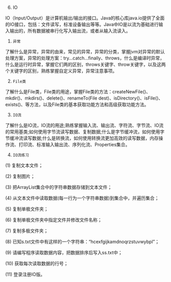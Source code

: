 6.   IO

IO（Input/Output）是计算机输出/输出的接口。Java的核心库java.io提供了全面的IO接口，包括：文件读写，标准设备输出等等。Java中IO是以流为基础进行输入输出的，所有数据被串行化写入输出流，或者从输入流读入。

1)     异常

了解什么是异常，异常的由来，常见的异常，异常的分类，掌握jvm对异常的默认处理方案，异常的处理方案：try…catch…finally、throws，什么是编译时异常，什么是运行时异常，掌握它们两的区别，throws关键字、throw关键字，以及这两个关键字的区别，熟练掌握自定义异常，异常注意事项。

2)     File类

了解什么是File类，File类的用途，掌握File类的方法：createNewFile()、mkdir()、mkdirs()、delete()、renameTo(File dest)、isDirectory()、isFile()、exists()、等方法，以及File类的基本获取功能方法和高级获取功能方法。

3)     IO流

了解什么是IO流，IO流的用途;熟练掌握输入流、输出流、字符流、字节流、IO流的常用基类;如何使用字节流读写数据、复制数据;什么是字节缓冲流，如何使用字节缓冲流读写数据;什么是转换流，如何使用转换流更加高效的读写数据，内存操作流、打印流、标准输入输出流、序列化流、Properties集合。

4)     IO流练习

(1) 复制文本文件；

(2) 复制图片；

(3) 把ArrayList集合中的字符串数据存储到文本文件；

(4) 从文本文件中读取数据(每一行为一个字符串数据)到集合中，并遍历集合；

(5) 复制单极文件夹；

(6) 复制单极文件夹中指定文件并修改文件名称；

(7) 复制多极文件夹；

(8) 已知s.txt文件中有这样的一个字符串：“hcexfgijkamdnoqrzstuvwybpl”；

(9) 请编写程序读取数据内容，把数据排序后写入ss.txt中；

(10) 获取每次读取数据的行号；

(11) 登录注册IO版。

